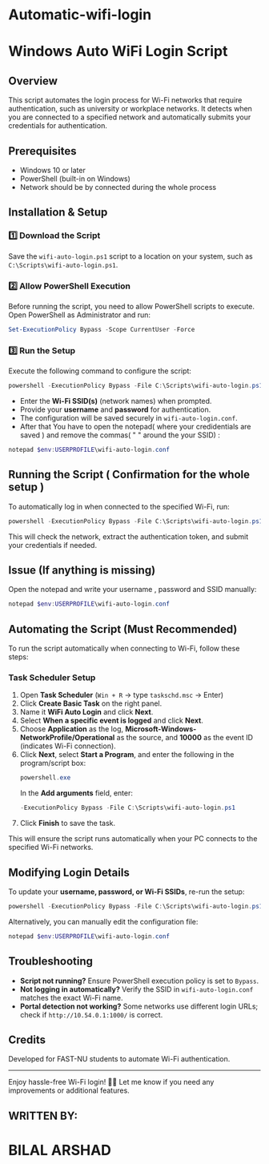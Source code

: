 # Automatic-wifi-login


# Windows Auto WiFi Login Script

## Overview
This script automates the login process for Wi-Fi networks that require authentication, such as university or workplace networks. It detects when you are connected to a specified network and automatically submits your credentials for authentication.

## Prerequisites
- Windows 10 or later
- PowerShell (built-in on Windows)
- Network should be by connected during the whole process

## Installation & Setup

### 1️⃣ Download the Script
Save the `wifi-auto-login.ps1` script to a location on your system, such as `C:\Scripts\wifi-auto-login.ps1`.

### 2️⃣ Allow PowerShell Execution
Before running the script, you need to allow PowerShell scripts to execute. Open PowerShell as Administrator and run:
```powershell
Set-ExecutionPolicy Bypass -Scope CurrentUser -Force
```

### 3️⃣ Run the Setup
Execute the following command to configure the script:
```powershell
powershell -ExecutionPolicy Bypass -File C:\Scripts\wifi-auto-login.ps1 setup
```
- Enter the **Wi-Fi SSID(s)** (network names) when prompted.
- Provide your **username** and **password** for authentication.
- The configuration will be saved securely in `wifi-auto-login.conf`.
- After that You have to open the notepad( where your credidentials are saved ) and remove the commas( " " around the your SSID) :
```powershell
notepad $env:USERPROFILE\wifi-auto-login.conf
```
## Running the Script ( Confirmation for the whole setup )
To automatically log in when connected to the specified Wi-Fi, run:
```powershell
powershell -ExecutionPolicy Bypass -File C:\Scripts\wifi-auto-login.ps1
```
This will check the network, extract the authentication token, and submit your credentials if needed.


## Issue (If anything is missing)
Open the notepad and write your username , password and SSID manually:
```powershell
notepad $env:USERPROFILE\wifi-auto-login.conf
```

## Automating the Script (Must Recommended)
To run the script automatically when connecting to Wi-Fi, follow these steps:

### Task Scheduler Setup
1. Open **Task Scheduler** (`Win + R` → type `taskschd.msc` → Enter)
2. Click **Create Basic Task** on the right panel.
3. Name it **WiFi Auto Login** and click **Next**.
4. Select **When a specific event is logged** and click **Next**.
5. Choose **Application** as the log, **Microsoft-Windows-NetworkProfile/Operational** as the source, and **10000** as the event ID (indicates Wi-Fi connection).
6. Click **Next**, select **Start a Program**, and enter the following in the program/script box:
   ```powershell
   powershell.exe
   ```
   In the **Add arguments** field, enter:
   ```powershell
   -ExecutionPolicy Bypass -File C:\Scripts\wifi-auto-login.ps1
   ```
7. Click **Finish** to save the task.

This will ensure the script runs automatically when your PC connects to the specified Wi-Fi networks.

## Modifying Login Details
To update your **username, password, or Wi-Fi SSIDs**, re-run the setup:
```powershell
powershell -ExecutionPolicy Bypass -File C:\Scripts\wifi-auto-login.ps1 setup
```
Alternatively, you can manually edit the configuration file:
```powershell
notepad $env:USERPROFILE\wifi-auto-login.conf
```

## Troubleshooting
- **Script not running?** Ensure PowerShell execution policy is set to `Bypass`.
- **Not logging in automatically?** Verify the SSID in `wifi-auto-login.conf` matches the exact Wi-Fi name.
- **Portal detection not working?** Some networks use different login URLs; check if `http://10.54.0.1:1000/` is correct.

## Credits
Developed for FAST-NU students to automate Wi-Fi authentication.

---
Enjoy hassle-free Wi-Fi login! 🚀🔥 Let me know if you need any improvements or additional features.








## WRITTEN BY:
# BILAL ARSHAD
